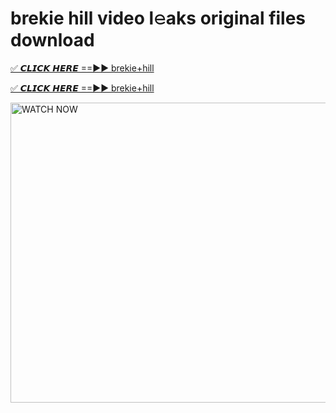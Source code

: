 # brekie hill video l𝚎aks original files download

<p><a href="https://mediafirer.com/brekie+hill&ref=titik" rel="nofollow">✅ 𝘾𝙇𝙄𝘾𝙆 𝙃𝙀𝙍𝙀 ==►► brekie+hill</a></p>

<p><a href="https://mediafirer.com/brekie+hill&ref=titik" rel="nofollow">✅ 𝘾𝙇𝙄𝘾𝙆 𝙃𝙀𝙍𝙀 ==►► brekie+hill</a></p>

<p><a rel="nofollow" title="WATCH NOW" href="https://mediafirer.com/brekie+hill&ref=titik"><img border="brekie+hill" height="480" width="854" title="WATCH NOW" alt="WATCH NOW" src="https://i.imgur.com/WiGg2rx.gif"></a></p>